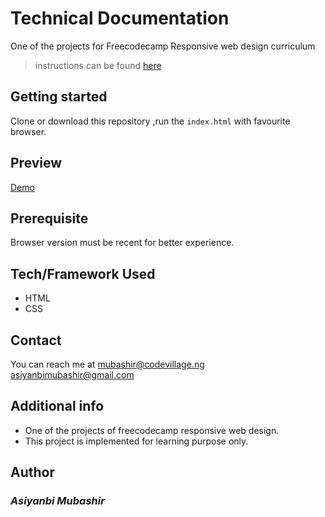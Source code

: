 # Technical Documentation
One of the projects for Freecodecamp Responsive web design curriculum  

>instructions can be found [here](<https://www.freecodecamp.org/learn/responsive-web-design/responsive-web-design-projects/build-a-technical-documentation-page>)
## Getting started
Clone or download this repository ,run the `index.html` with favourite browser.
## Preview
[Demo](<https://mb-fcc-documentationpage.netlify.app>)

## Prerequisite
Browser version must be recent for better experience. 

## Tech/Framework Used
- HTML
- CSS
## Contact
You can reach me at <mubashir@codevillage.ng>  
<asiyanbimubashir@gmail.com>
## Additional info 
- One of the projects of freecodecamp responsive web design.
- This project is implemented for learning purpose only.
## Author
### _*Asiyanbi Mubashir*_